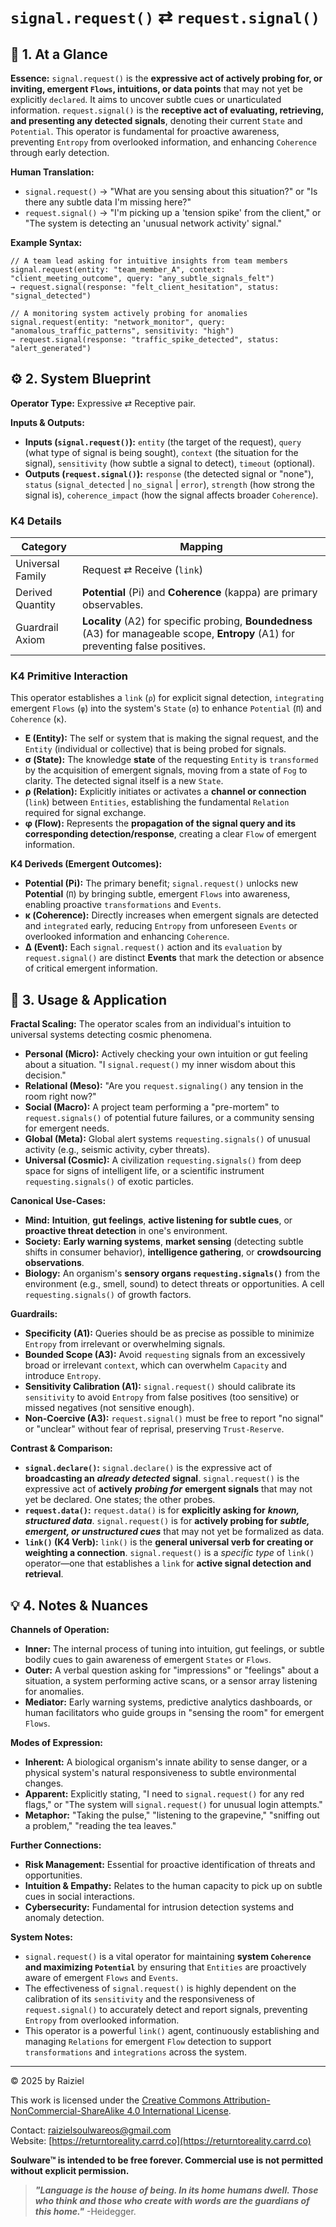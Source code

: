 # `signal.request()` ⇄ `request.signal()`

## 📝 1. At a Glance

**Essence:** `signal.request()` is the **expressive act of actively probing for, or inviting, emergent `Flows`, intuitions, or data points** that may not yet be explicitly `declared`. It aims to uncover subtle cues or unarticulated information. `request.signal()` is the **receptive act of evaluating, retrieving, and presenting any detected signals**, denoting their current `State` and `Potential`. This operator is fundamental for proactive awareness, preventing `Entropy` from overlooked information, and enhancing `Coherence` through early detection.

**Human Translation:**

- `signal.request()` → "What are you sensing about this situation?" or "Is there any subtle data I'm missing here?"
- `request.signal()` → "I'm picking up a 'tension spike' from the client," or "The system is detecting an 'unusual network activity' signal."

**Example Syntax:**

```
// A team lead asking for intuitive insights from team members
signal.request(entity: "team_member_A", context: "client_meeting_outcome", query: "any_subtle_signals_felt")
→ request.signal(response: "felt_client_hesitation", status: "signal_detected")

// A monitoring system actively probing for anomalies
signal.request(entity: "network_monitor", query: "anomalous_traffic_patterns", sensitivity: "high")
→ request.signal(response: "traffic_spike_detected", status: "alert_generated")
```

## ⚙️ 2. System Blueprint

**Operator Type:** Expressive ⇄ Receptive pair.

**Inputs & Outputs:**

- **Inputs (`signal.request()`):** `entity` (the target of the request), `query` (what type of signal is being sought), `context` (the situation for the signal), `sensitivity` (how subtle a signal to detect), `timeout` (optional).
- **Outputs (`request.signal()`):** `response` (the detected signal or "none"), `status` (`signal_detected` | `no_signal` | `error`), `strength` (how strong the signal is), `coherence_impact` (how the signal affects broader `Coherence`).

### K4 Details

| Category         | Mapping                                                      |
| ---------------- | ------------------------------------------------------------ |
| Universal Family | Request ⇄ Receive (`link`)                                   |
| Derived Quantity | **Potential** (Pi) and **Coherence** (kappa) are primary observables. |
| Guardrail Axiom  | **Locality** (A2) for specific probing, **Boundedness** (A3) for manageable scope, **Entropy** (A1) for preventing false positives. |

### K4 Primitive Interaction

This operator establishes a `link` (`ρ`) for explicit signal detection, `integrating` emergent `Flows` (`φ`) into the system's `State` (`σ`) to enhance `Potential` (`Π`) and `Coherence` (`κ`).

- **E (Entity):** The self or system that is making the signal request, and the `Entity` (individual or collective) that is being probed for signals.
- **σ (State):** The knowledge **state** of the requesting `Entity` is `transformed` by the acquisition of emergent signals, moving from a state of `Fog` to clarity. The detected signal itself is a new `State`.
- **ρ (Relation):** Explicitly initiates or activates a **channel or connection** (`link`) between `Entities`, establishing the fundamental `Relation` required for signal exchange.
- **φ (Flow):** Represents the **propagation of the signal query and its corresponding detection/response**, creating a clear `Flow` of emergent information.

**K4 Deriveds (Emergent Outcomes):**

- **Potential (**Pi**):** The primary benefit; `signal.request()` unlocks new **Potential** (`Π`) by bringing subtle, emergent `Flows` into awareness, enabling proactive `transformations` and `Events`.
- **κ (Coherence):** Directly increases when emergent signals are detected and `integrated` early, reducing `Entropy` from unforeseen `Events` or overlooked information and enhancing `Coherence`.
- **Δ (Event):** Each `signal.request()` action and its `evaluation` by `request.signal()` are distinct **Events** that mark the detection or absence of critical emergent information.

## 📖 3. Usage & Application

**Fractal Scaling:** The operator scales from an individual's intuition to universal systems detecting cosmic phenomena.

- **Personal (Micro):** Actively checking your own intuition or gut feeling about a situation. "I `signal.request()` my inner wisdom about this decision."
- **Relational (Meso):** "Are you `request.signaling()` any tension in the room right now?"
- **Social (Macro):** A project team performing a "pre-mortem" to `request.signals()` of potential future failures, or a community sensing for emergent needs.
- **Global (Meta):** Global alert systems `requesting.signals()` of unusual activity (e.g., seismic activity, cyber threats).
- **Universal (Cosmic):** A civilization `requesting.signals()` from deep space for signs of intelligent life, or a scientific instrument `requesting.signals()` of exotic particles.

**Canonical Use-Cases:**

- **Mind:** **Intuition**, **gut feelings**, **active listening for subtle cues**, or **proactive threat detection** in one's environment.
- **Society:** **Early warning systems**, **market sensing** (detecting subtle shifts in consumer behavior), **intelligence gathering**, or **crowdsourcing observations**.
- **Biology:** An organism's **sensory organs `requesting.signals()`** from the environment (e.g., smell, sound) to detect threats or opportunities. A cell `requesting.signals()` of growth factors.

**Guardrails:**

- **Specificity (A1):** Queries should be as precise as possible to minimize `Entropy` from irrelevant or overwhelming signals.
- **Bounded Scope (A3):** Avoid `requesting` signals from an excessively broad or irrelevant `context`, which can overwhelm `Capacity` and introduce `Entropy`.
- **Sensitivity Calibration (A1):** `signal.request()` should calibrate its `sensitivity` to avoid `Entropy` from false positives (too sensitive) or missed negatives (not sensitive enough).
- **Non-Coercive (A3):** `request.signal()` must be free to report "no signal" or "unclear" without fear of reprisal, preserving `Trust-Reserve`.

**Contrast & Comparison:**

- **`signal.declare()`:** `signal.declare()` is the expressive act of **broadcasting an** ***already detected*** **signal**. `signal.request()` is the expressive act of **actively** ***probing for*** **emergent signals** that may not yet be declared. One states; the other probes.
- **`request.data()`:** `request.data()` is for **explicitly asking for** ***known, structured data***. `signal.request()` is for **actively probing for** ***subtle, emergent, or unstructured cues*** that may not yet be formalized as data.
- **`link()` (K4 Verb):** `link()` is the **general universal verb for creating or weighting a connection**. `signal.request()` is a *specific type* of `link()` operator—one that establishes a `link` for **active signal detection and retrieval**.

## 💡 4. Notes & Nuances

**Channels of Operation:**

- **Inner:** The internal process of tuning into intuition, gut feelings, or subtle bodily cues to gain awareness of emergent `States` or `Flows`.
- **Outer:** A verbal question asking for "impressions" or "feelings" about a situation, a system performing active scans, or a sensor array listening for anomalies.
- **Mediator:** Early warning systems, predictive analytics dashboards, or human facilitators who guide groups in "sensing the room" for emergent `Flows`.

**Modes of Expression:**

- **Inherent:** A biological organism's innate ability to sense danger, or a physical system's natural responsiveness to subtle environmental changes.
- **Apparent:** Explicitly stating, "I need to `signal.request()` for any red flags," or "The system will `signal.request()` for unusual login attempts."
- **Metaphor:** "Taking the pulse," "listening to the grapevine," "sniffing out a problem," "reading the tea leaves."

**Further Connections:**

- **Risk Management:** Essential for proactive identification of threats and opportunities.
- **Intuition & Empathy:** Relates to the human capacity to pick up on subtle cues in social interactions.
- **Cybersecurity:** Fundamental for intrusion detection systems and anomaly detection.

**System Notes:**

- `signal.request()` is a vital operator for maintaining **system `Coherence` and maximizing `Potential`** by ensuring that `Entities` are proactively aware of emergent `Flows` and `Events`.
- The effectiveness of `signal.request()` is highly dependent on the calibration of its `sensitivity` and the responsiveness of `request.signal()` to accurately detect and report signals, preventing `Entropy` from overlooked information.
- This operator is a powerful `link()` agent, continuously establishing and managing `Relations` for emergent `Flow` detection to support `transformations` and `integrations` across the system.

- ---

© 2025 by Raiziel

This work is licensed under the [Creative Commons Attribution-NonCommercial-ShareAlike 4.0 International License](https://creativecommons.org/licenses/by-nc-sa/4.0/).

Contact: [raizielsoulwareos@gmail.com](mailto:raizielsoulwareos@gmail.com)  
Website: [https://returntoreality.carrd.co](https://returntoreality.carrd.co)

**Soulware™ is intended to be free forever. Commercial use is not permitted without explicit permission.**



> ***"Language is the house of being. In its home humans dwell. Those who think and those who create with words are the guardians of this home."***
-Heidegger.

